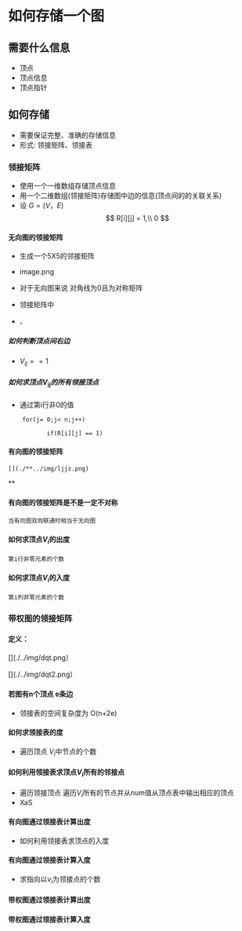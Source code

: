 # 如何存储一个图

## 需要什么信息

- 顶点
- 顶点信息
- 顶点指针


## 如何存储

- 需要保证完整、准确的存储信息
- 形式:            领接矩阵、领接表



### 领接矩阵

- 使用一个一维数组存储顶点信息
- 用一个二维数组(领接矩阵)存储图中边的信息(顶点间的的关联关系)
- 设 $G=(V，E)$
$$
    R[i][j] = 
            1,\\
            0
$$
 [](../img/nopointergra.png)
#### 无向图的领接矩阵

- 生成一个5X5的邻接矩阵
- image.png

- 对于无向图来说 对角线为0且为对称矩阵
- 领接矩阵中
- 、
##### 如何判断顶点间右边
-  $V_{ij}==1$


##### 如何求顶点$V_{ij}$的所有领接顶点
  - 通过第i行非0的值
 ```
     for(j= 0;j< n;j++) 

            if(R[i][j] == 1)

  ```
 
#### 有向图的领接矩阵

    [](./**../img/ljjz.png)
**

#### 有向图的领接矩阵是不是一定不对称

    当有向图双向联通时相当于无向图

#### 如何求顶点$V_{i}$的出度

    第i行非零元素的个数 
 [](./../img/CD.png)


#### 如何求顶点$V_{i}$的入度

    第i列非零元素的个数




### 带权图的领接矩阵

#### 定义： 

[](./../img/dqt.png）

[](./../img/dqt2.png）

#### 若图有n个顶点 e条边
- 领接表的空间复杂度为 O(n+2e)


#### 如何求领接表的度
- 遍历顶点 $V_{i}$中节点的个数
  
#### 如何利用领接表求顶点$V_{i}$所有的邻接点
- 遍历领接顶点 遍历$V_{i}$所有的节点并从num值从顶点表中输出相应的顶点
- XaS


#### 有向图通过领接表计算出度
- 如何利用领接表求顶点的入度

#### 有向图通过领接表计算入度

- 求指向以$v_{i}$为领接点的个数

#### 带权图通过领接表计算出度

#### 带权图通过领接表计算入度


